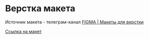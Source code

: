 # Верстка макета
Источник макета - телеграм-канал [FIGMA | Макеты для верстки](https://t.me/+oXZSKMmXp6UyOGI6)

[Ссылка на макет](https://www.figma.com/file/iR4P2MEIf9oXOd0fzOsoX4/FireMoney-landing)